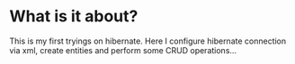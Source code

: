 # What is it about?

This is my first tryings on hibernate. Here I configure hibernate connection via xml, create entities and perform some CRUD operations... 
